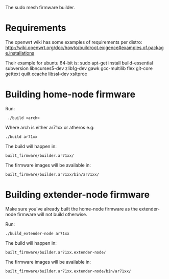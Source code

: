 The sudo mesh firmware builder.

# Requirements

The openwrt wiki has some examples of requirements per distro:
http://wiki.openwrt.org/doc/howto/buildroot.exigence#examples.of.package.installations

Their example for ubuntu 64-bit is:
    sudo apt-get install build-essential subversion libncurses5-dev zlib1g-dev gawk gcc-multilib flex git-core gettext quilt ccache libssl-dev xsltproc

# Building home-node firmware

Run:

```
 ./build <arch>
```

Where arch is either ar71xx or atheros e.g:

```
./build ar71xx
```

The build will happen in:

```
built_firmware/builder.ar71xx/
```

The firmware images will be available in:

```
built_firmware/builder.ar71xx/bin/ar71xx/
```

# Building extender-node firmware

Make sure you've already built the home-node firmware as the extender-node firmware will not build otherwise.

Run:

```
./build_extender-node ar71xx
```

The build will happen in:

```
built_firmware/builder.ar71xx.extender-node/
```

The firmware images will be available in:

```
built_firmware/builder.ar71xx.extender-node/bin/ar71xx/
```
